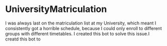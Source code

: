 # UniversityMatriculation
I was always last on the matriculation list at my University, which meant I consistently got a horrible schedule, because I could only enroll to different groups with different timetables. I created this bot to solve this issue.I creatd this bot to 
